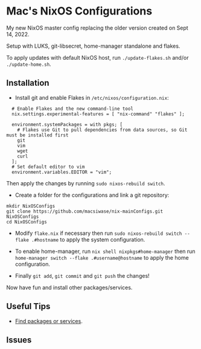 # Mac's NixOS Configurations
My new NixOS master config replacing the older version created on Sept 14, 2022.

Setup with LUKS, git-libsecret, home-manager standalone and flakes.

To apply updates with default NixOS host, run `./update-flakes.sh` and/or `./update-home.sh`.

## Installation

- Install git and enable Flakes in `/etc/nixos/configuration.nix`:

```
  # Enable Flakes and the new command-line tool
  nix.settings.experimental-features = [ "nix-command" "flakes" ];

  environment.systemPackages = with pkgs; [
    # Flakes use Git to pull dependencies from data sources, so Git must be installed first
    git
    vim
    wget
    curl
  ];
  # Set default editor to vim
  environment.variables.EDITOR = "vim";
```

Then apply the changes by running `sudo nixos-rebuild switch`.


- Create a folder for the configurations and link a git repository:

```
mkdir NixOSConfigs
git clone https://github.com/macsiwase/nix-mainConfigs.git NixOSConfigs
cd NixOSConfigs
```

- Modify `flake.nix` if necessary then run `sudo nixos-rebuild switch --flake .#hostname` to apply the system configuration.

- To enable home-manager, run `nix shell nixpkgs#home-manager` then run `home-manager switch --flake .#username@hostname` to apply the home configuration.

- Finally `git add`, `git commit` and `git push` the changes!

Now have fun and install other packages/services.

## Useful Tips

- [Find packages or services](https://search.nixos.org/packages). 

## Issues

